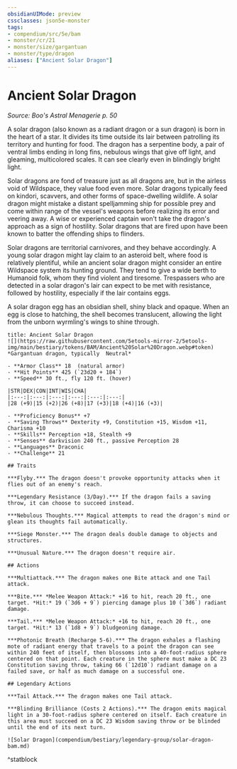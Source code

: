 ```yaml
---
obsidianUIMode: preview
cssclasses: json5e-monster
tags:
- compendium/src/5e/bam
- monster/cr/21
- monster/size/gargantuan
- monster/type/dragon
aliases: ["Ancient Solar Dragon"]
---
```

# Ancient Solar Dragon
*Source: Boo's Astral Menagerie p. 50*  

A solar dragon (also known as a radiant dragon or a sun dragon) is born in the heart of a star. It divides its time outside its lair between patrolling its territory and hunting for food. The dragon has a serpentine body, a pair of ventral limbs ending in long fins, nebulous wings that give off light, and gleaming, multicolored scales. It can see clearly even in blindingly bright light.

Solar dragons are fond of treasure just as all dragons are, but in the airless void of Wildspace, they value food even more. Solar dragons typically feed on kindori, scavvers, and other forms of space-dwelling wildlife. A solar dragon might mistake a distant spelljamming ship for possible prey and come within range of the vessel's weapons before realizing its error and veering away. A wise or experienced captain won't take the dragon's approach as a sign of hostility. Solar dragons that are fired upon have been known to batter the offending ships to flinders.

Solar dragons are territorial carnivores, and they behave accordingly. A young solar dragon might lay claim to an asteroid belt, where food is relatively plentiful, while an ancient solar dragon might consider an entire Wildspace system its hunting ground. They tend to give a wide berth to Humanoid folk, whom they find violent and tiresome. Trespassers who are detected in a solar dragon's lair can expect to be met with resistance, followed by hostility, especially if the lair contains eggs.

A solar dragon egg has an obsidian shell, shiny black and opaque. When an egg is close to hatching, the shell becomes translucent, allowing the light from the unborn wyrmling's wings to shine through.

```ad-statblock
title: Ancient Solar Dragon
![](https://raw.githubusercontent.com/5etools-mirror-2/5etools-img/main/bestiary/tokens/BAM/Ancient%20Solar%20Dragon.webp#token)
*Gargantuan dragon, typically  Neutral*

- **Armor Class** 18  (natural armor)
- **Hit Points** 425 (`23d20 + 184`)
- **Speed** 30 ft., fly 120 ft. (hover)

|STR|DEX|CON|INT|WIS|CHA|
|:---:|:---:|:---:|:---:|:---:|:---:|
|28 (+9)|15 (+2)|26 (+8)|17 (+3)|18 (+4)|16 (+3)|

- **Proficiency Bonus** +7
- **Saving Throws** Dexterity +9, Constitution +15, Wisdom +11, Charisma +10
- **Skills** Perception +18, Stealth +9
- **Senses** darkvision 240 ft., passive Perception 28
- **Languages** Draconic
- **Challenge** 21

## Traits

***Flyby.*** The dragon doesn't provoke opportunity attacks when it flies out of an enemy's reach.

***Legendary Resistance (3/Day).*** If the dragon fails a saving throw, it can choose to succeed instead.

***Nebulous Thoughts.*** Magical attempts to read the dragon's mind or glean its thoughts fail automatically.

***Siege Monster.*** The dragon deals double damage to objects and structures.

***Unusual Nature.*** The dragon doesn't require air.

## Actions

***Multiattack.*** The dragon makes one Bite attack and one Tail attack.

***Bite.*** *Melee Weapon Attack:* +16 to hit, reach 20 ft., one target. *Hit:* 19 (`3d6 + 9`) piercing damage plus 10 (`3d6`) radiant damage.

***Tail.*** *Melee Weapon Attack:* +16 to hit, reach 20 ft., one target. *Hit:* 13 (`1d8 + 9`) bludgeoning damage.

***Photonic Breath (Recharge 5-6).*** The dragon exhales a flashing mote of radiant energy that travels to a point the dragon can see within 240 feet of itself, then blossoms into a 40-foot-radius sphere centered on that point. Each creature in the sphere must make a DC 23 Constitution saving throw, taking 66 (`12d10`) radiant damage on a failed save, or half as much damage on a successful one.

## Legendary Actions

***Tail Attack.*** The dragon makes one Tail attack.

***Blinding Brilliance (Costs 2 Actions).*** The dragon emits magical light in a 30-foot-radius sphere centered on itself. Each creature in this area must succeed on a DC 23 Wisdom saving throw or be blinded until the end of its next turn.

![Solar Dragon](compendium/bestiary/legendary-group/solar-dragon-bam.md)
```
^statblock